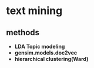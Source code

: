 
# text mining

## methods
+ **LDA Topic modeling**
+ **gensim.models.doc2vec**
+ **hierarchical clustering(Ward)**
